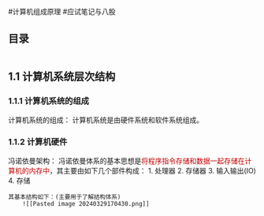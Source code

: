 #计算机组成原理 #应试笔记与八股 

## 目录

```toc
```

## 1.1 计算机系统层次结构

### 1.1.1 计算机系统的组成

计算机系统的组成：
	计算机系统是由硬件系统和软件系统组成。

### 1.1.2  计算机硬件

冯诺依曼架构：
	冯诺依曼体系的基本思想是<font color="#c00000">将程序指令存储和数据一起存储在计算机的内存中</font>，其主要由如下几个部件构成：
	1. 处理器
	2. 存储器
	3. 输入输出(IO)
	4. 存储
	
	其基本结构如下：(主要用于了解结构体系)
		![[Pasted image 20240329170430.png]]



